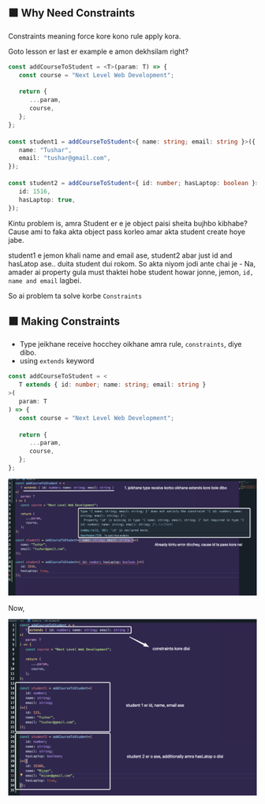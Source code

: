 ## 🟪 Why Need Constraints

Constraints meaning force kore kono rule apply kora.

Goto lesson er last er example e amon dekhsilam right?

```ts
const addCourseToStudent = <T>(param: T) => {
   const course = "Next Level Web Development";

   return {
      ...param,
      course,
   };
};

const student1 = addCourseToStudent<{ name: string; email: string }>({
   name: "Tushar",
   email: "tushar@gmail.com",
});

const student2 = addCourseToStudent<{ id: number; hasLaptop: boolean }>({
   id: 1516,
   hasLaptop: true,
});
```

Kintu problem is, amra Student er e je object paisi sheita bujhbo kibhabe? Cause ami to faka akta object pass korleo amar akta student create hoye jabe.

student1 e jemon khali name and email ase, student2 abar just id and hasLatop ase.. duita student dui rokom. So akta niyom jodi ante chai je - Na, amader ai property gula must thaktei hobe student howar jonne, jemon, `id, name and email` lagbei.

So ai problem ta solve korbe `Constraints`

## 🟪 Making Constraints

-  Type jeikhane receive hocchey oikhane amra rule, `constraints`, diye dibo.
-  using `extends` keyword

```ts
const addCourseToStudent = <
   T extends { id: number; name: string; email: string }
>(
   param: T
) => {
   const course = "Next Level Web Development";

   return {
      ...param,
      course,
   };
};
```

![alt text](image-12.png)

Now,

![alt text](image-13.png)
